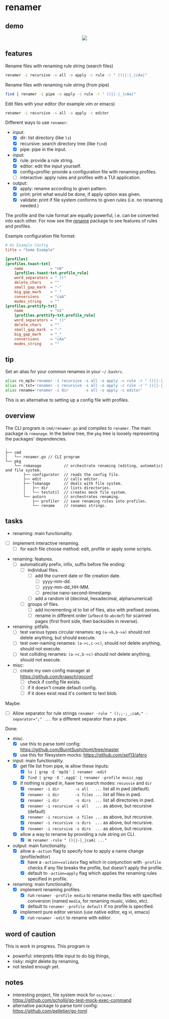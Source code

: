 
# renamer

## demo

<p align="center">
  <img src="./resources/demo.gif" />
</p>

## features

Rename files with renaming rule string (search files)

```bash
renamer -i recursive -s all -o apply -c rule -r " ()||-|_|cAa|"
```

Rename files with renaming rule string (from pipe)

```bash
find | renamer -i pipe -o apply -c rule -r " ()||-|_|cAa|"
```

Edit files with your editor (for example vim or emacs)

```bash
renamer -i recursive -s all -o apply -c editor
```

Different ways to use `renamer`:

  - input:
    - [X] dir: list directory (like `ls`)
    - [X] recursive: search directory tree (like `find`)
    - [X] pipe: pipe in the input.
  - input:
    - [X] rule: provide a rule string.
    - [X] editor: edit the input yourself.
    - [X] config+profile: provide a configuration file with renaming profiles.
    - [ ] interactive: apply rules and profiles with a TUI application.
  - output:
    - [X] apply: rename according to given pattern.
    - [X] print: print what would be done, if apply option was given.
    - [X] validate: print if file system conforms to given rules (i.e. no renaming needed.)

The profile and the rule format are equally powerful, i.e. can be converted into each other.
For now see the [rename](https://github.com/kraasch/renamer/blob/main/pkg/rename/main_test.go) package to see features of rules and profiles.

Example configuration file format:

```toml
# An Example Config
title = "Some Example"

[profiles]
[profiles.toast-txt]
    name            = "n0"
    [profiles.toast-txt.profile_rule]
    word_separators = " ()"
    delete_chars    = ""
    small_gap_mark  = "-"
    big_gap_mark    = "_"
    conversions     = "caA"
    modes_string    = ""
[profiles.prettify-txt]
    name            = "n1"
    [profiles.prettify-txt.profile_rule]
    word_separators = " ()"
    delete_chars    = ""
    small_gap_mark  = "-"
    big_gap_mark    = "_"
    conversions     = "cAa"
    modes_string    = ""
```

## tip

Set an alias for your common renames in your `~/.bashrc`.

```bash
alias rn_mp3='renamer -i recursive -s all -o apply -c rule -r " ()||-|_|cAa|"'
alias rn_txt='renamer -i recursive -s all -o apply -c rule -r " ()||-|_|caA|"'
alias rename='renamer -i dir       -s all -o apply -c editor'
```

This is an alternative to setting up a config file with profiles.

## overview

The CLI program is `cmd/renamer.go` and compiles to `renamer`.
The main package is `rnmanage`.
In the below tree, the `pkg` tree is loosely representing the packages' dependencies.

```text
.
├── cmd
│   └── renamer.go // CLI program
└── pkg
    └── rnmanage          // orchestrate renaming (editing, automatic) and file system. 
        ├── configurator  // reads the config file.
        ├── edit          // calls editor.
        ├── fsmanage      // deals with file system.
        │   ├── dir       // lists directories.
        │   └── testutil  // creates mock file system.
        └── autorn        // orchestrates renaming.
            ├── profiler  // save renaming rules into profiles.
            └── rename    // renames strings.
```

## tasks

  - renaming: main functionality.
   - [ ] implement interactive renaming.
      - [ ] for each file choose method: edit, profile or apply some scripts.

  - renaming: features.
    - [ ] automatically prefix, infix, suffix before file ending:
      - [ ] individual files.
        - [ ] add the current date or file creation date.
          - [ ] yyyy-mm-dd.
          - [ ] yyyy-mm-dd_HH-MM.
          - [ ] precise nano-second-timestamp.
        - [ ] add a random id (decimal, hexadecimal, alphanumerical)
      - [ ] groups of files.
        - [ ] add incrementing id to list of files, also with prefixed zeroes.
        - [ ] rename in different order (`afbecd` to `abcdef`) for scanned
              pages (first front side, then backsides in reverse).

  - renaming: pitfalls.
    - [ ] test various types circular renames: eg `(a->b,b->a)`
          should not delete anything, but should execute.
    - [ ] test over-naming renames: `(a->c,c->c)`,
          should not delete anything, should not execute.
    - [ ] test colliding renames: `(a->c,b->c)`
          should not delete anything, should not execute.

  - misc:
    - [ ] create my own config manager at https://github.com/kraasch/goconf
      - [ ] check if config file exists.
      - [ ] if it doesn't create default config.
      - [ ] if it does exist read it's content to text blob.

Maybe:

  - [ ] Allow separator for rule strings `renamer -rule " ();;-;_;caA;" -separator=";" ...` for a different separator than a pipe.

Done:

  - misc.
    - [X] use this to parse toml config: https://github.com/BurntSushi/toml/tree/master
    - [X] use this for filesystem mocks: https://github.com/spf13/afero
  - input: main functionality.
    - [X] get file list from pipe, ie allow these inputs:
      - [X] `ls | grep -E 'mp3$' | renamer -edit`
      - [X] `find | grep -E '.ogg$' | renamer -profile music_ogg`
    - [X] if nothing is piped in, have two search modes: `recusvie` and `dir`
      - [X] `renamer -i dir       -s all   ...` list all in pwd (default).
      - [X] `renamer -i dir       -s files ...` list all files in pwd.
      - [X] `renamer -i dir       -s dirs  ...` list all directories in pwd.
      - [X] `renamer -i recursive -s all   ...` as above, but recursive (default)
      - [X] `renamer -i recursive -s files ...` as above, but recursive.
      - [X] `renamer -i recursive -s dirs  ...` as above, but recursive.
      - [X] `renamer -i recursive -s dirs  ...` as above, but recursive.
    - [X] allow a way to rename by providing a rule string on CLI.
      - [X] ie `renamer -rule " ()||-|_|caA| ..."`
  - output: main functionality.
    - [X] allow a `-action` flag to specify how to apply a name change (profile/editor)
      - [X] have a `-action=validate` flag which in conjunction with `-profile` checks if any file breaks the profile, but doesn't apply the profile.
      - [X] default to `-action=apply` flag which applies the renaming rules specified in profile.
  - renaming: main functionality.
    - [X] implement renaming profiles.
      - [X] run `renamer -profile media` to rename media files with specified
            conversion (named `media`, for renaming music, video, etc).
      - [X] default to `renamer -profile default` if no profile is specified.
    - [X] implement pure editor version (use native editor, eg vi, emacs)
      - [X] run `renamer -edit` to rename with editor.

## word of caution

This is work in progress.
This program is

  - powerful: interprets little input to do big things,
  - risky: might delete by renaming,
  - not tested enough yet.

## notes

  - interesting project, file system mock for `os/exec` : https://github.com/schollii/go-test-mock-exec-command
  - alternative package to parse toml config: https://github.com/pelletier/go-toml


